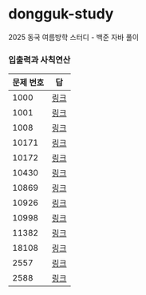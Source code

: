 # dongguk-study
2025 동국 여름방학 스터디 - 백준 자바 풀이

### 입출력과 사칙연산 
| 문제 번호 | 답 
|------|------|
| 1000 | [링크](https://github.com/daegyu-song/dongguk-study/blob/main/%ED%92%80%EC%9D%B4%EC%A7%91/01%20-%20%EC%9E%85%EC%B6%9C%EB%A0%A5%EA%B3%BC%20%EC%82%AC%EC%B9%99%EC%97%B0%EC%82%B0/BOJ1000.java) |
| 1001 | [링크](https://github.com/daegyu-song/dongguk-study/blob/main/%ED%92%80%EC%9D%B4%EC%A7%91/01%20-%20%EC%9E%85%EC%B6%9C%EB%A0%A5%EA%B3%BC%20%EC%82%AC%EC%B9%99%EC%97%B0%EC%82%B0/BOJ1001.java) |
| 1008 | [링크](https://github.com/daegyu-song/dongguk-study/blob/main/%ED%92%80%EC%9D%B4%EC%A7%91/01%20-%20%EC%9E%85%EC%B6%9C%EB%A0%A5%EA%B3%BC%20%EC%82%AC%EC%B9%99%EC%97%B0%EC%82%B0/BOJ1008.java) |
| 10171 | [링크](https://github.com/daegyu-song/dongguk-study/blob/main/%ED%92%80%EC%9D%B4%EC%A7%91/01%20-%20%EC%9E%85%EC%B6%9C%EB%A0%A5%EA%B3%BC%20%EC%82%AC%EC%B9%99%EC%97%B0%EC%82%B0/BOJ10171.java) |
| 10172 | [링크](https://github.com/daegyu-song/dongguk-study/blob/main/%ED%92%80%EC%9D%B4%EC%A7%91/01%20-%20%EC%9E%85%EC%B6%9C%EB%A0%A5%EA%B3%BC%20%EC%82%AC%EC%B9%99%EC%97%B0%EC%82%B0/BOJ10172.java) |
| 10430 | [링크](https://github.com/daegyu-song/dongguk-study/blob/main/%ED%92%80%EC%9D%B4%EC%A7%91/01%20-%20%EC%9E%85%EC%B6%9C%EB%A0%A5%EA%B3%BC%20%EC%82%AC%EC%B9%99%EC%97%B0%EC%82%B0/BOJ10430.java) |
| 10869 | [링크](https://github.com/daegyu-song/dongguk-study/blob/main/%ED%92%80%EC%9D%B4%EC%A7%91/01%20-%20%EC%9E%85%EC%B6%9C%EB%A0%A5%EA%B3%BC%20%EC%82%AC%EC%B9%99%EC%97%B0%EC%82%B0/BOJ10869.java) |
| 10926 | [링크](https://github.com/daegyu-song/dongguk-study/blob/main/%ED%92%80%EC%9D%B4%EC%A7%91/01%20-%20%EC%9E%85%EC%B6%9C%EB%A0%A5%EA%B3%BC%20%EC%82%AC%EC%B9%99%EC%97%B0%EC%82%B0/BOJ10926.java) |
| 10998 | [링크](https://github.com/daegyu-song/dongguk-study/blob/main/%ED%92%80%EC%9D%B4%EC%A7%91/01%20-%20%EC%9E%85%EC%B6%9C%EB%A0%A5%EA%B3%BC%20%EC%82%AC%EC%B9%99%EC%97%B0%EC%82%B0/BOJ10998.java) |
| 11382 | [링크](https://github.com/daegyu-song/dongguk-study/blob/main/%ED%92%80%EC%9D%B4%EC%A7%91/01%20-%20%EC%9E%85%EC%B6%9C%EB%A0%A5%EA%B3%BC%20%EC%82%AC%EC%B9%99%EC%97%B0%EC%82%B0/BOJ11382.java) |
| 18108 | [링크](https://github.com/daegyu-song/dongguk-study/blob/main/%ED%92%80%EC%9D%B4%EC%A7%91/01%20-%20%EC%9E%85%EC%B6%9C%EB%A0%A5%EA%B3%BC%20%EC%82%AC%EC%B9%99%EC%97%B0%EC%82%B0/BOJ18108.java) |
| 2557 | [링크](https://github.com/daegyu-song/dongguk-study/blob/main/%ED%92%80%EC%9D%B4%EC%A7%91/01%20-%20%EC%9E%85%EC%B6%9C%EB%A0%A5%EA%B3%BC%20%EC%82%AC%EC%B9%99%EC%97%B0%EC%82%B0/BOJ2557.java) |
| 2588 | [링크](https://github.com/daegyu-song/dongguk-study/blob/main/%ED%92%80%EC%9D%B4%EC%A7%91/01%20-%20%EC%9E%85%EC%B6%9C%EB%A0%A5%EA%B3%BC%20%EC%82%AC%EC%B9%99%EC%97%B0%EC%82%B0/BOJ2588.java) |

